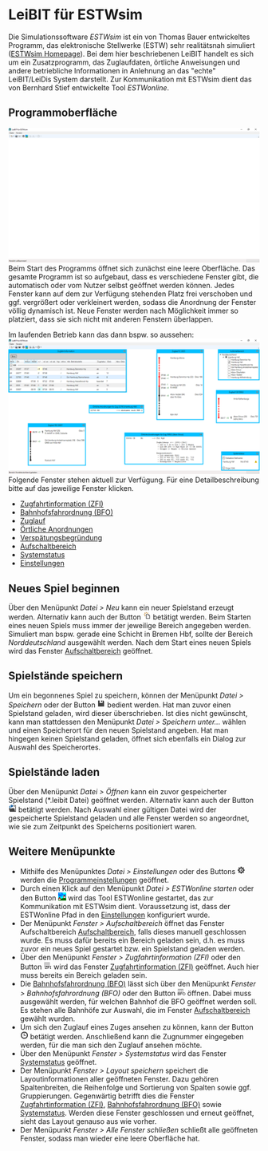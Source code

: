 # LeiBIT für ESTWsim
Die Simulationssoftware *ESTWsim* ist ein von Thomas Bauer entwickeltes Programm, das elektronische Stellwerke (ESTW) sehr realitätsnah simuliert ([ESTWsim Homepage](https://www.estwsim.de)). Bei dem hier beschriebenen LeiBIT handelt es sich um ein Zusatzprogramm, das Zuglaufdaten, örtliche Anweisungen und andere betriebliche Informationen in Anlehnung an das "echte" LeiBIT/LeiDis System darstellt. Zur Kommunikation mit ESTWsim dient das von Bernhard Stief entwickelte Tool *ESTWonline*.

## Programmoberfläche
![Programmoberfläche nach dem Start des Programms](img/overview.png)
Beim Start des Programms öffnet sich zunächst eine leere Oberfläche. Das gesamte Programm ist so aufgebaut, dass es verschiedene Fenster gibt, die automatisch oder vom Nutzer selbst geöffnet werden können. Jedes Fenster kann auf dem zur Verfügung stehenden Platz frei verschoben und ggf. vergrößert oder verkleinert werden, sodass die Anordnung der Fenster völlig dynamisch ist. Neue Fenster werden nach Möglichkeit immer so platziert, dass sie sich nicht mit anderen Fenstern überlappen. 

Im laufenden Betrieb kann das dann bspw. so aussehen:
![Programmoberfläche im laufenden Betrieb](img/overview_windows.png)
Folgende Fenster stehen aktuell zur Verfügung. Für eine Detailbeschreibung bitte auf das jeweilige Fenster klicken.
- [Zugfahrtinformation (ZFI)](zfi.md)
- [Bahnhofsfahrordnung (BFO)](bfo.md)
- [Zuglauf](zuglauf.md)
- [Örtliche Anordnungen](oeano.md)
- [Verspätungsbegründung](delay.md)
- [Aufschaltbereich](aufschaltbereich.md)
- [Systemstatus](systemstatus.md)
- [Einstellungen](einstellungen.md)

## Neues Spiel beginnen
Über den Menüpunkt *Datei > Neu* kann ein neuer Spielstand erzeugt werden. Alternativ kann auch der Button ![Neu Button](../Leibit.Client.WPF/Resources/Images/new.png) betätigt werden. Beim Starten eines neuen Spiels muss immer der jeweilige Bereich angegeben werden. Simuliert man bspw. gerade eine Schicht in Bremen Hbf, sollte der Bereich *Norddeutschland* ausgewählt werden. Nach dem Start eines neuen Spiels wird das Fenster [Aufschaltbereich](aufschaltbereich.md) geöffnet.

## Spielstände speichern
Um ein begonnenes Spiel zu speichern, können der Menüpunkt *Datei > Speichern* oder der Button ![Neu Button](../Leibit.Client.WPF/Resources/Images/save.png) bedient werden. Hat man zuvor einen Spielstand geladen, wird dieser überschrieben. Ist dies nicht gewünscht, kann man stattdessen den Menüpunkt *Datei > Speichern unter...* wählen und einen Speicherort für den neuen Spielstand angeben. Hat man hingegen keinen Spielstand geladen, öffnet sich ebenfalls ein Dialog zur Auswahl des Speicherortes.

## Spielstände laden
Über den Menüpunkt *Datei > Öffnen* kann ein zuvor gespeicherter Spielstand (*.leibit Datei) geöffnet werden. Alternativ kann auch der Button ![Öffnen Button](../Leibit.Client.WPF/Resources/Images/open.png) betätigt werden. Nach Auswahl einer gültigen Datei wird der gespeicherte Spielstand geladen und alle Fenster werden so angeordnet, wie sie zum Zeitpunkt des Speicherns positioniert waren.

## Weitere Menüpunkte
- Mithilfe des Menüpunktes *Datei > Einstellungen* oder des Buttons ![Einstellungen Button](../Leibit.Client.WPF/Resources/Images/settings.png) werden die [Programmeinstellungen](einstellungen.md) geöffnet.
- Durch einen Klick auf den Menüpunkt *Datei > ESTWonline starten* oder den Button ![ESTWonline Button](../Leibit.Client.WPF/Resources/Images/estw_online.png) wird das Tool ESTWonline gestartet, das zur Kommunikation mit ESTWsim dient. Voraussetzung ist, dass der ESTWonline Pfad in den [Einstellungen](einstellungen.md) konfiguriert wurde.
- Der Menüpunkt *Fenster > Aufschaltbereich* öffnet das Fenster Aufschaltbereich [Aufschaltbereich](aufschaltbereich.md), falls dieses manuell geschlossen wurde. Es muss dafür bereits ein Bereich geladen sein, d.h. es muss zuvor ein neues Spiel gestartet bzw. ein Spielstand geladen werden.
- Über den Menüpunkt *Fenster > Zugfahrtinformation (ZFI)* oder den Button ![ZFI Button](../Leibit.Client.WPF/Resources/Images/zfi.png) wird das Fenster [Zugfahrtinformation (ZFI)](zfi.md) geöffnet. Auch hier muss bereits ein Bereich geladen sein.
- Die [Bahnhofsfahrordnung (BFO)](bfo.md) lässt sich über den Menüpunkt *Fenster > Bahnhofsfahrordnung (BFO)* oder den Button ![BFO Button](../Leibit.Client.WPF/Resources/Images/bfo.png) öffnen. Dabei muss ausgewählt werden, für welchen Bahnhof die BFO geöffnet werden soll. Es stehen alle Bahnhöfe zur Auswahl, die im Fenster [Aufschaltbereich](aufschaltbereich.md) gewählt wurden.
- Um sich den Zuglauf eines Zuges ansehen zu können, kann der Button ![Zuglauf Button](../Leibit.Client.WPF/Resources/Images/train_schedule.png) betätigt werden. Anschließend kann die Zugnummer eingegeben werden, für die man sich den Zuglauf ansehen möchte.
- Über den Menüpunkt *Fenster > Systemstatus* wird das Fenster [Systemstatus](systemstatus.md) geöffnet.
- Der Menüpunkt *Fenster > Layout speichern* speichert die Layoutinformationen aller geöffneten Fenster. Dazu gehören Spaltenbreiten, die Reihenfolge und Sortierung von Spalten sowie ggf. Gruppierungen. Gegenwärtig betrifft dies die Fenster [Zugfahrtinformation (ZFI)](zfi.md), [Bahnhofsfahrordnung (BFO)](bfo.md) sowie [Systemstatus](systemstatus.md). Werden diese Fenster geschlossen und erneut geöffnet, sieht das Layout genauso aus wie vorher.
- Der Menüpunkt *Fenster > Alle Fenster schließen* schließt alle geöffneten Fenster, sodass man wieder eine leere Oberfläche hat.
